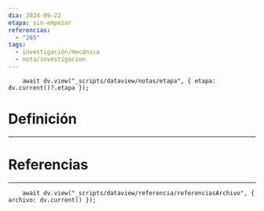 ```yaml
---
dia: 2024-09-22
etapa: sin-empezar
referencias:
  - "265"
tags:
  - investigación/mecánica
  - nota/investigacion
---
```

```dataviewjs
	await dv.view("_scripts/dataview/notas/etapa", { etapa: dv.current()?.etapa });
```
# Definición
---




# Referencias
---
```dataviewjs
	await dv.view("_scripts/dataview/referencia/referenciasArchivo", { archivo: dv.current() });
```